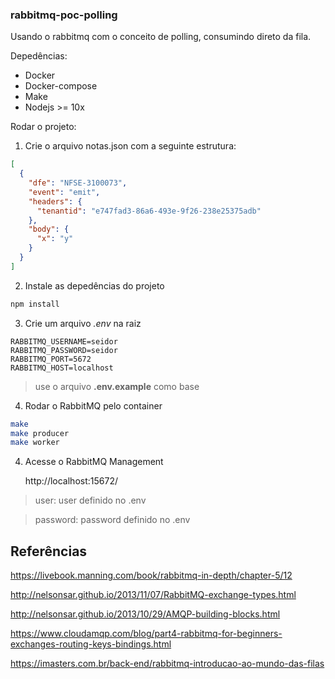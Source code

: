 ### rabbitmq-poc-polling

Usando o rabbitmq com o conceito de polling, consumindo direto da fila.

Depedências:

- Docker
- Docker-compose
- Make
- Nodejs >= 10x

Rodar o projeto:

1. Crie o arquivo notas.json com a seguinte estrutura:

```json
[
  {
    "dfe": "NFSE-3100073",
    "event": "emit",
    "headers": {
      "tenantid": "e747fad3-86a6-493e-9f26-238e25375adb"
    },
    "body": {
      "x": "y"
    }
  }
]
```

2. Instale as depedências do projeto

```sh
npm install
```

3. Crie um arquivo _.env_ na raiz

```
RABBITMQ_USERNAME=seidor
RABBITMQ_PASSWORD=seidor
RABBITMQ_PORT=5672
RABBITMQ_HOST=localhost
```

> use o arquivo **.env.example** como base

4. Rodar o RabbitMQ pelo container

```sh
make
make producer
make worker
```

4. Acesse o RabbitMQ Management

   http://localhost:15672/

> user: user definido no .env

> password: password definido no .env

## Referências

https://livebook.manning.com/book/rabbitmq-in-depth/chapter-5/12

http://nelsonsar.github.io/2013/11/07/RabbitMQ-exchange-types.html

http://nelsonsar.github.io/2013/10/29/AMQP-building-blocks.html

https://www.cloudamqp.com/blog/part4-rabbitmq-for-beginners-exchanges-routing-keys-bindings.html

https://imasters.com.br/back-end/rabbitmq-introducao-ao-mundo-das-filas
